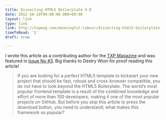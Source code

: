 ```yaml
---
title: Dissecting HTML5 Boilerplate 4.0
date: 2012-10-10T00:00:00.000+00:00
layout: link
type: link
link: http://txpmag.com/meaningful-labour/dissecting-html5-boilerplate-40
timeToRead: '1'
draft: true

---
```

I wrote this article as a contributing author for the [TXP Magazine](http://txpmag.com/) and was featured in [Issue No #3](http://txpmag.com/issues/3). Big thanks to Destry Wion for proof reading this article!

> If you are looking for a perfect HTML5 template to kickstart your new project that should be fast, robust and cross-browser compatible, you do not have to look beyond the HTML5 Boilerplate. The world’s most popular frontend template is a result of the combined knowledge and effort of more than 100 developers, making it one of the most popular projects on GitHub. But before you skip this article to press the download button, you need to understand; what makes this framework so popular?